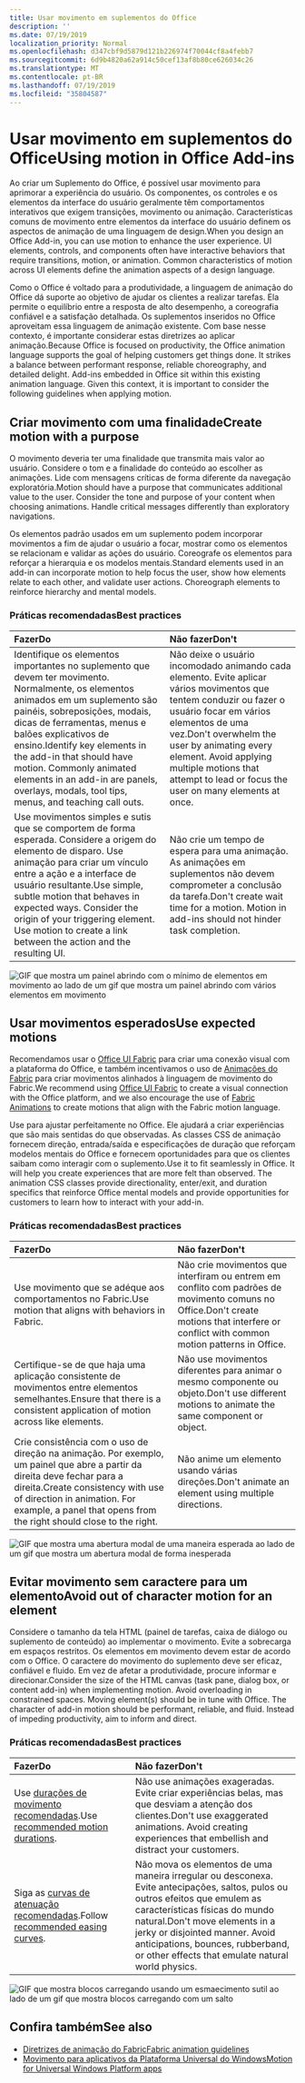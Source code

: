 ```yaml
---
title: Usar movimento em suplementos do Office
description: ''
ms.date: 07/19/2019
localization_priority: Normal
ms.openlocfilehash: d347cbf9d5879d121b226974f70044cf8a4febb7
ms.sourcegitcommit: 6d9b4820a62a914c50cef13af8b80ce626034c26
ms.translationtype: MT
ms.contentlocale: pt-BR
ms.lasthandoff: 07/19/2019
ms.locfileid: "35804587"
---
```

# <a name="using-motion-in-office-add-ins"></a><span data-ttu-id="d34f4-102">Usar movimento em suplementos do Office</span><span class="sxs-lookup"><span data-stu-id="d34f4-102">Using motion in Office Add-ins</span></span>

<span data-ttu-id="d34f4-p101">Ao criar um Suplemento do Office, é possível usar movimento para aprimorar a experiência do usuário. Os componentes, os controles e os elementos da interface do usuário geralmente têm comportamentos interativos que exigem transições, movimento ou animação. Características comuns de movimento entre elementos da interface do usuário definem os aspectos de animação de uma linguagem de design.</span><span class="sxs-lookup"><span data-stu-id="d34f4-p101">When you design an Office Add-in, you can use motion to enhance the user experience. UI elements, controls, and components often have interactive behaviors that require transitions, motion, or animation. Common characteristics of motion across UI elements define the animation aspects of a design language.</span></span>

<span data-ttu-id="d34f4-p102">Como o Office é voltado para a produtividade, a linguagem de animação do Office dá suporte ao objetivo de ajudar os clientes a realizar tarefas. Ela permite o equilíbrio entre a resposta de alto desempenho, a coreografia confiável e a satisfação detalhada. Os suplementos inseridos no Office aproveitam essa linguagem de animação existente. Com base nesse contexto, é importante considerar estas diretrizes ao aplicar animação.</span><span class="sxs-lookup"><span data-stu-id="d34f4-p102">Because Office is focused on productivity, the Office animation language supports the goal of helping customers get things done. It strikes a balance between performant response, reliable choreography, and detailed delight. Add-ins embedded in Office sit within this existing animation language. Given this context, it is important to consider the following guidelines when applying motion.</span></span>


## <a name="create-motion-with-a-purpose"></a><span data-ttu-id="d34f4-110">Criar movimento com uma finalidade</span><span class="sxs-lookup"><span data-stu-id="d34f4-110">Create motion with a purpose</span></span>

<span data-ttu-id="d34f4-p103">O movimento deveria ter uma finalidade que transmita mais valor ao usuário. Considere o tom e a finalidade do conteúdo ao escolher as animações. Lide com mensagens críticas de forma diferente da navegação exploratória.</span><span class="sxs-lookup"><span data-stu-id="d34f4-p103">Motion should have a purpose that communicates additional value to the user. Consider the tone and purpose of your content when choosing animations. Handle critical messages differently than exploratory navigations.</span></span>

<span data-ttu-id="d34f4-p104">Os elementos padrão usados em um suplemento podem incorporar movimentos a fim de ajudar o usuário a focar, mostrar como os elementos se relacionam e validar as ações do usuário. Coreografe os elementos para reforçar a hierarquia e os modelos mentais.</span><span class="sxs-lookup"><span data-stu-id="d34f4-p104">Standard elements used in an add-in can incorporate motion to help focus the user, show how elements relate to each other, and validate user actions. Choreograph elements to reinforce hierarchy and mental models.</span></span>

### <a name="best-practices"></a><span data-ttu-id="d34f4-116">Práticas recomendadas</span><span class="sxs-lookup"><span data-stu-id="d34f4-116">Best practices</span></span>

|<span data-ttu-id="d34f4-117">Fazer</span><span class="sxs-lookup"><span data-stu-id="d34f4-117">Do</span></span>|<span data-ttu-id="d34f4-118">Não fazer</span><span class="sxs-lookup"><span data-stu-id="d34f4-118">Don't</span></span>|
|:-----|:-----|
|<span data-ttu-id="d34f4-p105">Identifique os elementos importantes no suplemento que devem ter movimento. Normalmente, os elementos animados em um suplemento são painéis, sobreposições, modais, dicas de ferramentas, menus e balões explicativos de ensino.</span><span class="sxs-lookup"><span data-stu-id="d34f4-p105">Identify key elements in the add-in that should have motion. Commonly animated elements in an add-in are panels, overlays, modals, tool tips, menus, and teaching call outs.</span></span>| <span data-ttu-id="d34f4-p106">Não deixe o usuário incomodado animando cada elemento. Evite aplicar vários movimentos que tentem conduzir ou fazer o usuário focar em vários elementos de uma vez.</span><span class="sxs-lookup"><span data-stu-id="d34f4-p106">Don't overwhelm the user by animating every element. Avoid applying multiple motions that attempt to lead or focus the user on many elements at once.</span></span> |
|<span data-ttu-id="d34f4-p107">Use movimentos simples e sutis que se comportem de forma esperada. Considere a origem do elemento de disparo. Use animação para criar um vínculo entre a ação e a interface de usuário resultante.</span><span class="sxs-lookup"><span data-stu-id="d34f4-p107">Use simple, subtle motion that behaves in expected ways. Consider the origin of your triggering element. Use motion to create a link between the action and the resulting UI.</span></span> | <span data-ttu-id="d34f4-p108">Não crie um tempo de espera para uma animação. As animações em suplementos não devem comprometer a conclusão da tarefa.</span><span class="sxs-lookup"><span data-stu-id="d34f4-p108">Don't create wait time for a motion. Motion in add-ins should not hinder task completion.</span></span>|

![GIF que mostra um painel abrindo com o mínimo de elementos em movimento ao lado de um gif que mostra um painel abrindo com vários elementos em movimento](../images/add-in-motion-purpose.gif)

## <a name="use-expected-motions"></a><span data-ttu-id="d34f4-129">Usar movimentos esperados</span><span class="sxs-lookup"><span data-stu-id="d34f4-129">Use expected motions</span></span>

<span data-ttu-id="d34f4-130">Recomendamos usar o [Office UI Fabric](https://developer.microsoft.com/fabric) para criar uma conexão visual com a plataforma do Office, e também incentivamos o uso de [Animações do Fabric](https://developer.microsoft.com/fabric#/styles/web/motion) para criar movimentos alinhados à linguagem de movimento do Fabric.</span><span class="sxs-lookup"><span data-stu-id="d34f4-130">We recommend using [Office UI Fabric](https://developer.microsoft.com/fabric) to create a visual connection with the Office platform, and we also encourage the use of [Fabric Animations](https://developer.microsoft.com/fabric#/styles/web/motion) to create motions that align with the Fabric motion language.</span></span>

<span data-ttu-id="d34f4-p109">Use para ajustar perfeitamente no Office. Ele ajudará a criar experiências que são mais sentidas do que observadas. As classes CSS de animação fornecem direção, entrada/saída e especificações de duração que reforçam modelos mentais do Office e fornecem oportunidades para que os clientes saibam como interagir com o suplemento.</span><span class="sxs-lookup"><span data-stu-id="d34f4-p109">Use it to fit seamlessly in Office. It will help you create experiences that are more felt than observed. The animation CSS classes provide directionality, enter/exit, and duration specifics that reinforce Office mental models and provide opportunities for customers to learn how to interact with your add-in.</span></span>

### <a name="best-practices"></a><span data-ttu-id="d34f4-134">Práticas recomendadas</span><span class="sxs-lookup"><span data-stu-id="d34f4-134">Best practices</span></span>

|<span data-ttu-id="d34f4-135">Fazer</span><span class="sxs-lookup"><span data-stu-id="d34f4-135">Do</span></span>|<span data-ttu-id="d34f4-136">Não fazer</span><span class="sxs-lookup"><span data-stu-id="d34f4-136">Don't</span></span>|
|:-----|:-----|
|<span data-ttu-id="d34f4-137">Use movimento que se adéque aos comportamentos no Fabric.</span><span class="sxs-lookup"><span data-stu-id="d34f4-137">Use motion that aligns with behaviors in Fabric.</span></span>| <span data-ttu-id="d34f4-138">Não crie movimentos que interfiram ou entrem em conflito com padrões de movimento comuns no Office.</span><span class="sxs-lookup"><span data-stu-id="d34f4-138">Don't create motions that interfere or conflict with common motion patterns in Office.</span></span>
|<span data-ttu-id="d34f4-139">Certifique-se de que haja uma aplicação consistente de movimentos entre elementos semelhantes.</span><span class="sxs-lookup"><span data-stu-id="d34f4-139">Ensure that there is a consistent application of motion across like elements.</span></span>| <span data-ttu-id="d34f4-140">Não use movimentos diferentes para animar o mesmo componente ou objeto.</span><span class="sxs-lookup"><span data-stu-id="d34f4-140">Don't use different motions to animate the same component or object.</span></span>|
|<span data-ttu-id="d34f4-p110">Crie consistência com o uso de direção na animação. Por exemplo, um painel que abre a partir da direita deve fechar para a direita.</span><span class="sxs-lookup"><span data-stu-id="d34f4-p110">Create consistency with use of direction in animation. For example, a panel that opens from the right should close to the right.</span></span>|<span data-ttu-id="d34f4-143">Não anime um elemento usando várias direções.</span><span class="sxs-lookup"><span data-stu-id="d34f4-143">Don't animate an element using multiple directions.</span></span>

![GIF que mostra uma abertura modal de uma maneira esperada ao lado de um gif que mostra um abertura modal de forma inesperada](../images/add-in-motion-expected.gif)

## <a name="avoid-out-of-character-motion-for-an-element"></a><span data-ttu-id="d34f4-145">Evitar movimento sem caractere para um elemento</span><span class="sxs-lookup"><span data-stu-id="d34f4-145">Avoid out of character motion for an element</span></span>

<span data-ttu-id="d34f4-p111">Considere o tamanho da tela HTML (painel de tarefas, caixa de diálogo ou suplemento de conteúdo) ao implementar o movimento. Evite a sobrecarga em espaços restritos. Os elementos em movimento devem estar de acordo com o Office. O caractere do movimento do suplemento deve ser eficaz, confiável e fluido. Em vez de afetar a produtividade, procure informar e direcionar.</span><span class="sxs-lookup"><span data-stu-id="d34f4-p111">Consider the size of the HTML canvas (task pane, dialog box, or content add-in) when implementing motion. Avoid overloading in constrained spaces. Moving element(s) should be in tune with Office. The character of add-in motion should be performant, reliable, and fluid. Instead of impeding productivity, aim to inform and direct.</span></span>

### <a name="best-practices"></a><span data-ttu-id="d34f4-151">Práticas recomendadas</span><span class="sxs-lookup"><span data-stu-id="d34f4-151">Best practices</span></span>

|<span data-ttu-id="d34f4-152">Fazer</span><span class="sxs-lookup"><span data-stu-id="d34f4-152">Do</span></span>|<span data-ttu-id="d34f4-153">Não fazer</span><span class="sxs-lookup"><span data-stu-id="d34f4-153">Don't</span></span>|
|:-----|:-----|
| <span data-ttu-id="d34f4-154">Use [durações de movimento recomendadas](https://developer.microsoft.com/fabric#/styles/web/motion).</span><span class="sxs-lookup"><span data-stu-id="d34f4-154">Use [recommended motion durations](https://developer.microsoft.com/fabric#/styles/web/motion).</span></span> | <span data-ttu-id="d34f4-p112">Não use animações exageradas. Evite criar experiências belas, mas que desviam a atenção dos clientes.</span><span class="sxs-lookup"><span data-stu-id="d34f4-p112">Don't use exaggerated animations. Avoid creating experiences that embellish and distract your customers.</span></span>
| <span data-ttu-id="d34f4-157">Siga as [curvas de atenuação recomendadas](/windows/uwp/design/motion/timing-and-easing#easing-in-fluent-motion).</span><span class="sxs-lookup"><span data-stu-id="d34f4-157">Follow [recommended easing curves](/windows/uwp/design/motion/timing-and-easing#easing-in-fluent-motion).</span></span>  |<span data-ttu-id="d34f4-p113">Não mova os elementos de uma maneira irregular ou desconexa. Evite antecipações, saltos, pulos ou outros efeitos que emulem as características físicas do mundo natural.</span><span class="sxs-lookup"><span data-stu-id="d34f4-p113">Don't move elements in a jerky or disjointed manner. Avoid anticipations, bounces, rubberband, or other effects that emulate natural world physics.</span></span>|

![GIF que mostra blocos carregando usando um esmaecimento sutil ao lado de um gif que mostra blocos carregando com um salto](../images/add-in-motion-character.gif)

## <a name="see-also"></a><span data-ttu-id="d34f4-161">Confira também</span><span class="sxs-lookup"><span data-stu-id="d34f4-161">See also</span></span>

* [<span data-ttu-id="d34f4-162">Diretrizes de animação do Fabric</span><span class="sxs-lookup"><span data-stu-id="d34f4-162">Fabric animation guidelines</span></span>](https://developer.microsoft.com/fabric#/styles/web/motion)
* [<span data-ttu-id="d34f4-163">Movimento para aplicativos da Plataforma Universal do Windows</span><span class="sxs-lookup"><span data-stu-id="d34f4-163">Motion for Universal Windows Platform apps</span></span>](/windows/uwp/design/motion)
